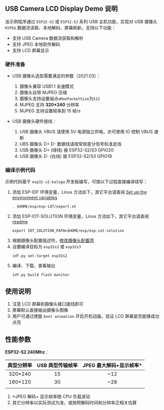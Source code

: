 ## USB Camera LCD Display Demo 说明

该示例程序通过 `ESP32-S2` 或 `ESP32-S3` 系列 USB 主机功能，实现对 USB 摄像头 `MJPEG` 数据流读取、本地解码、屏幕刷新，支持以下功能：

* 支持 USB Camera 数据流获取和解析
* 支持 JPEG 本地软件解码
* 支持 LCD 屏幕显示

### 硬件准备

* USB 摄像头选型需要满足的参数（2021.03）：

    1. 摄像头兼容 USB1.1 全速模式
    2. 摄像头自带 MJPEG 压缩
    3. 摄像头支持设置端点`wMaxPacketSize`为`512`
    4. MJPEG 支持 **320*240** 分辨率
    5. MJPEG 支持设置帧率到 15 帧/s

* USB 摄像头硬件接线：
  1. USB 摄像头 VBUS 请使用 5V 电源独立供电，亦可使用 IO 控制 VBUS 通断
  2. UBS 摄像头 D+ D- 数据线请按常规差分信号标准走线
  3. USB 摄像头 D+ (绿线) 接 ESP32-S2/S3 GPIO20
  4. USB 摄像头 D- (白线) 接 ESP32-S2/S3 GPIO19

### 编译示例代码

示例代码基于 `esp32-s2-kaluga` 开发板编写，可按以下过程直接编译烧写：

1. 添加 ESP-IDF 环境变量，Linux 方法如下，其它平台请查阅 [Set up the environment variables](https://docs.espressif.com/projects/esp-idf/en/latest/esp32/get-started/index.html#step-4-set-up-the-environment-variables)
    ```
    . $HOME/esp/esp-idf/export.sh
    ```
2. 添加 ESP-IOT-SOLUTION 环境变量，Linux 方法如下，其它平台请查阅 [readme](../../../../README_CN.md)
    ```
    export IOT_SOLUTION_PATH=$HOME/esp/esp-iot-solution
    ```
3. 根据摄像头配置描述符，[修改摄像头配置项](../../../../components/usb/uvc_stream/README.md)
4. 设置编译目标为 `esp32s2` 或 `esp32s3`
    ```
    idf.py set-target esp32s2
    ```
5. 编译、下载、查看输出
    ```
    idf.py build flash monitor
    ```

## 使用说明

1. 注意 LCD 屏幕和摄像头接口接线即可
2. 屏幕默认直接输出摄像头图像
3. 用户可通过使能 `boot animation` 开启开机动画，验证 LCD 屏幕是否能够成功点亮

## 性能参数

**ESP32-S2 240Mhz**：

| 典型分辨率  | USB 典型传输帧率 | JPEG 最大解码+显示帧率* |
| :-----: | :--------------: | :----------------------: |
| 320*240 |        15        |           ~12            |
| 160*120 |        30        |           ~28            |
|         |                  |                          |

1. *JPEG 解码+ 显示帧率随 CPU 负载波动
2. 其它分辨率以实际测试为准，或按照解码时间和分辨率正相关估算
